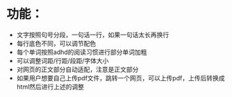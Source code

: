 # 功能：
- 文字按照句号分段，一句话一行，如果一句话太长再换行
- 每行底色不同，可以调节配色
- 每个单词按照adhd的阅读习惯进行部分单词加粗
- 可以调整词距/行距/段距/字体大小
- 对网页的正文部分自动适配，注意是正文部分
- 如果用户想要自己上传pdf文件，跳转一个网页，可以上传pdf，上传后转换成html然后进行上述的调整